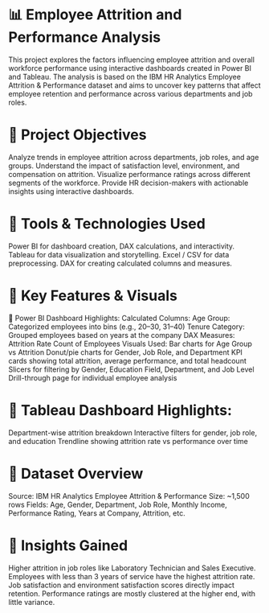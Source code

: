 # 📊 Employee Attrition and Performance Analysis

This project explores the factors influencing employee attrition and overall workforce performance using interactive dashboards created in Power BI and Tableau. The analysis is based on the IBM HR Analytics Employee Attrition & Performance dataset and aims to uncover key patterns that affect employee retention and performance across various departments and job roles.

# 🎯 Project Objectives

Analyze trends in employee attrition across departments, job roles, and age groups.
Understand the impact of satisfaction level, environment, and compensation on attrition.
Visualize performance ratings across different segments of the workforce.
Provide HR decision-makers with actionable insights using interactive dashboards.

# 🧰 Tools & Technologies Used

Power BI for dashboard creation, DAX calculations, and interactivity.
Tableau for data visualization and storytelling.
Excel / CSV for data preprocessing.
DAX for creating calculated columns and measures.

# 🧠 Key Features & Visuals

🔹 Power BI Dashboard Highlights:
Calculated Columns:
  Age Group: Categorized employees into bins (e.g., 20–30, 31–40)
  Tenure Category: Grouped employees based on years at the company
DAX Measures:
  Attrition Rate
  Count of Employees
Visuals Used:
  Bar charts for Age Group vs Attrition
  Donut/pie charts for Gender, Job Role, and Department
  KPI cards showing total attrition, average performance, and total headcount
  Slicers for filtering by Gender, Education Field, Department, and Job Level
  Drill-through page for individual employee analysis

# 🔹 Tableau Dashboard Highlights:

Department-wise attrition breakdown
Interactive filters for gender, job role, and education
Trendline showing attrition rate vs performance over time

# 🧩 Dataset Overview

Source: IBM HR Analytics Employee Attrition & Performance
Size: ~1,500 rows
Fields: Age, Gender, Department, Job Role, Monthly Income, Performance Rating, Years at Company, Attrition, etc.

# 📌 Insights Gained

Higher attrition in job roles like Laboratory Technician and Sales Executive.
Employees with less than 3 years of service have the highest attrition rate.
Job satisfaction and environment satisfaction scores directly impact retention.
Performance ratings are mostly clustered at the higher end, with little variance.

